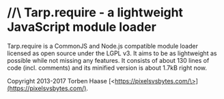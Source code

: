 //\ Tarp.require - a lightweight JavaScript module loader
=========================================================

Tarp.require is a CommonJS and Node.js compatible module loader licensed as open source under the LGPL v3. It aims to be
as lightweight as possible while not missing any features. It consists of about 130 lines of code (incl. comments) and
its minified version is about 1.7kB right now.

Copyright 2013-2017 Torben Haase [\<https://pixelsvsbytes.com/\>](https://pixelsvsbytes.com/).
